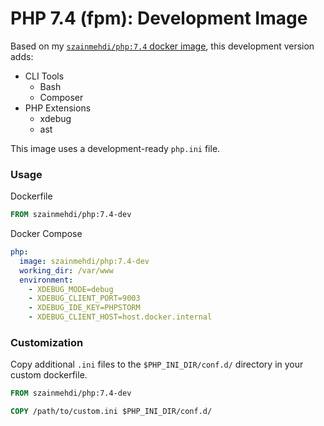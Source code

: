 # PHP 7.4 (fpm): Development Image

Based on my [`szainmehdi/php:7.4` docker image](https://cloud.docker.com/repository/docker/szainmehdi/php),
this development version adds:

- CLI Tools
    - Bash
    - Composer
- PHP Extensions
    - xdebug
    - ast

This image uses a development-ready `php.ini` file.

### Usage
Dockerfile
```dockerfile
FROM szainmehdi/php:7.4-dev
```

Docker Compose
```yaml
php:
  image: szainmehdi/php:7.4-dev
  working_dir: /var/www
  environment:
    - XDEBUG_MODE=debug
    - XDEBUG_CLIENT_PORT=9003
    - XDEBUG_IDE_KEY=PHPSTORM
    - XDEBUG_CLIENT_HOST=host.docker.internal
```

### Customization
Copy additional `.ini` files to the `$PHP_INI_DIR/conf.d/` directory in your custom dockerfile.

```dockerfile
FROM szainmehdi/php:7.4-dev

COPY /path/to/custom.ini $PHP_INI_DIR/conf.d/
```
